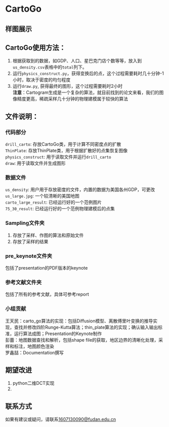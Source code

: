# CartoGo
## 样图展示

## CartoGo使用方法：
1. 根据获取到的数据，如GDP、人口、星巴克门店个数等等，放入到`us_density.csv`表格中的`total`列下。  
2. 运行`physics_construct.py`，获得变换后的点，这个过程需要耗时几十分钟-1小时，取决于密度的均匀程度  
3. 运行`draw.py`, 获得最终的图形，这个过程需要耗时2小时  
**注意**：Cartogram生成是一个复杂的算法，就目前找到的论文来看，我们的图像精度更高，稀疏采样几十分钟的物理建模属于较快的算法  

## 文件说明：
### 代码部分
`drill_carto`: 存放CartoGo类，用于计算不同密度点的扩散  
`ThinPlate`: 存放ThinPlate类，用于根据扩散好的点集恢复图像  
`physics_construct`: 用于读取文件并运行`drill_carto`  
`draw`: 用于读取文件并生成图形  

### 数据文件
`us_density`: 用户用于存放密度的文件，内置的数据为美国各州GDP，可更改  
`us_large.jpg`: 一个较清晰的美国地图  
`carto_large_result`: 已经运行好的一个范例图片  
`75_30_result`: 已经运行好的一个范例物理建模后的点集  

### Sampling文件夹
1. 存放了采样、作图的算法和原始文件  
2. 存放了采样的结果  

### pre_keynote文件夹
包括了presentation的PDF版本的keynote  

### 参考文献文件夹
包括了所有的参考文献，具体可参考report  

### 小组贡献
王天民：carto_go算法的实现：包括Diffusion模型、离散傅里叶变换的推导实现，查找并修改四阶Runge-Kutta算法；thin_plate算法的实现；确认输入输出标准，运行算法成图；Presentation的Keynote制作  
彭蕾：地图数据查找和解析，包括shape file的获取，地区边界的清晰化处理，采样和标注，地图颜色渲染  
罗鑫喆：Documentation撰写  

## 期望改进
1. python二维DCT实现  
2. 

## 联系方式
如果有建议或疑问，请联系[1607130090@fudan.edu.cn](mailto:16307130090@fudan.edu.cn)  


